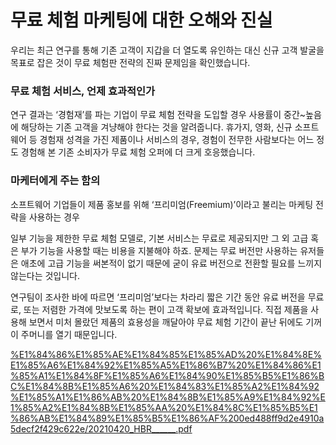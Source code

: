 # 무료 체험 마케팅에 대한 오해와 진실

우리는 최근 연구를 통해 기존 고객이 지갑을 더 열도록 유인하는 대신 신규 고객 발굴을 목표로 잡은 것이 무료 체험판 전략의 진짜 문제임을 확인했습니다.

### 무료 체험 서비스, 언제 효과적인가

연구 결과는 ‘경험재’를 파는 기업이 무료 체험 전략을 도입할 경우 사용률이 중간~높음에 해당하는 기존 고객을 겨냥해야 한다는 것을 알려줍니다. 휴가지, 영화, 신규 소프트웨어 등 경험재 성격을 가진 제품이나 서비스의 경우, 경험이 전무한 사람보다는 어느 정도 경험해 본 기존 소비자가 무료 체험 오퍼에 더 크게 호응했습니다.

### 마케터에게 주는 함의

소프트웨어 기업들이 제품 홍보를 위해 ‘프리미엄(Freemium)’이라고 불리는 마케팅 전략을 사용하는 경우

일부 기능을 제한한 무료 체험 모델로, 기본 서비스는 무료로 제공되지만 그 외 고급 혹은 부가
기능을 사용할 때는 비용을 지불해야 하죠. 문제는 무료 버전만 사용하는 유저들은 애초에 고급 기능을 써본적이 없기 때문에 굳이 유료 버전으로 전환할 필요를 느끼지 않는다는 것입니다.

연구팀이 조사한 바에 따르면 ‘프리미엄’보다는 차라리 짧은 기간 동안 유료 버전을 무료로, 또는 저렴한 가격에 맛보도록 하는 편이 고객 확보에 효과적입니다. 직접 제품을 사용해 보면서 미처 몰랐던 제품의 효용성을 깨달아야 무료 체험 기간이 끝난 뒤에도 기꺼이 주머니를 열기 때문입니다.

[%E1%84%86%E1%85%AE%E1%84%85%E1%85%AD%20%E1%84%8E%E1%85%A6%E1%84%92%E1%85%A5%E1%86%B7%20%E1%84%86%E1%85%A1%E1%84%8F%E1%85%A6%E1%84%90%E1%85%B5%E1%86%BC%E1%84%8B%E1%85%A6%20%E1%84%83%E1%85%A2%E1%84%92%E1%85%A1%E1%86%AB%20%E1%84%8B%E1%85%A9%E1%84%92%E1%85%A2%E1%84%8B%E1%85%AA%20%E1%84%8C%E1%85%B5%E1%86%AB%E1%84%89%E1%85%B5%E1%86%AF%200ed488ff9d2e4910a5decf2f429c622e/20210420_HBR______.pdf](%E1%84%86%E1%85%AE%E1%84%85%E1%85%AD%20%E1%84%8E%E1%85%A6%E1%84%92%E1%85%A5%E1%86%B7%20%E1%84%86%E1%85%A1%E1%84%8F%E1%85%A6%E1%84%90%E1%85%B5%E1%86%BC%E1%84%8B%E1%85%A6%20%E1%84%83%E1%85%A2%E1%84%92%E1%85%A1%E1%86%AB%20%E1%84%8B%E1%85%A9%E1%84%92%E1%85%A2%E1%84%8B%E1%85%AA%20%E1%84%8C%E1%85%B5%E1%86%AB%E1%84%89%E1%85%B5%E1%86%AF%200ed488ff9d2e4910a5decf2f429c622e/20210420_HBR______.pdf)